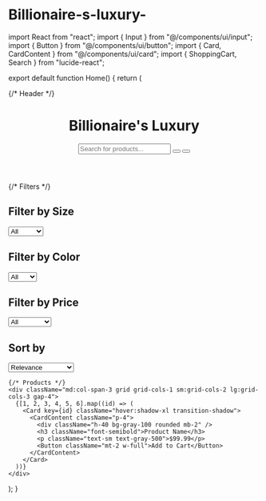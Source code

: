 # Billionaire-s-luxury-
import React from "react"; import { Input } from "@/components/ui/input"; import { Button } from "@/components/ui/button"; import { Card, CardContent } from "@/components/ui/card"; import { ShoppingCart, Search } from "lucide-react";

export default function Home() { return ( <div className="min-h-screen bg-white text-black"> {/* Header */} <header className="flex justify-between items-center p-4 shadow-md"> <h1 className="text-2xl font-bold">Billionaire's Luxury</h1> <div className="flex gap-2 items-center"> <Input placeholder="Search for products..." className="w-64" /> <Button variant="outline"> <Search className="w-4 h-4" /> </Button> <Button variant="outline"> <ShoppingCart className="w-5 h-5" /> </Button> </div> </header>

{/* Filters */}
  <div className="grid grid-cols-1 md:grid-cols-4 gap-4 p-4">
    <div className="space-y-4">
      <div>
        <h2 className="font-semibold">Filter by Size</h2>
        <select className="w-full p-2 border rounded">
          <option>All</option>
          <option>Small</option>
          <option>Medium</option>
          <option>Large</option>
        </select>
      </div>
      <div>
        <h2 className="font-semibold">Filter by Color</h2>
        <select className="w-full p-2 border rounded">
          <option>All</option>
          <option>Black</option>
          <option>White</option>
          <option>Red</option>
          <option>Blue</option>
        </select>
      </div>
      <div>
        <h2 className="font-semibold">Filter by Price</h2>
        <select className="w-full p-2 border rounded">
          <option>All</option>
          <option>Under $50</option>
          <option>$50 - $100</option>
          <option>Over $100</option>
        </select>
      </div>
      <div>
        <h2 className="font-semibold">Sort by</h2>
        <select className="w-full p-2 border rounded">
          <option>Relevance</option>
          <option>Price: Low to High</option>
          <option>Price: High to Low</option>
        </select>
      </div>
    </div>

    {/* Products */}
    <div className="md:col-span-3 grid grid-cols-1 sm:grid-cols-2 lg:grid-cols-3 gap-4">
      {[1, 2, 3, 4, 5, 6].map((id) => (
        <Card key={id} className="hover:shadow-xl transition-shadow">
          <CardContent className="p-4">
            <div className="h-40 bg-gray-100 rounded mb-2" />
            <h3 className="font-semibold">Product Name</h3>
            <p className="text-sm text-gray-500">$99.99</p>
            <Button className="mt-2 w-full">Add to Cart</Button>
          </CardContent>
        </Card>
      ))}
    </div>
  </div>
</div>

); }

